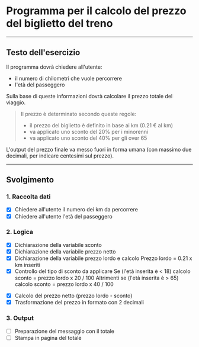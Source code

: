 # Programma per il calcolo del prezzo del biglietto del treno

---

## Testo dell'esercizio

Il programma dovrà chiedere all'utente:

- il numero di chilometri che vuole percorrere
- l'età del passeggero

Sulla base di queste informazioni dovrà calcolare il prezzo totale del viaggio.

> Il prezzo è determinato secondo queste regole:
>
> - il prezzo del biglietto è definito in base ai km (0.21 € al km)
> - va applicato uno sconto del 20% per i minorenni
> - va applicato uno sconto del 40% per gli over 65

L'output del prezzo finale va messo fuori in forma umana (con massimo due decimali, per indicare centesimi sul prezzo).

---

## Svolgimento

### 1. Raccolta dati

- [x] Chiedere all'utente il numero dei km da percorrere
- [x] Chiedere all'utente l'età del passeggero

### 2. Logica

- [x] Dichiarazione della variabile sconto
- [x] Dichiarazione della variabile prezzo netto
- [x] Dichiarazione della variabile prezzo lordo e calcolo
      Prezzo lordo = 0.21 x km inseriti
- [x] Controllo del tipo di sconto da applicare
    Se (l'età inserita è < 18)
    calcolo sconto = prezzo lordo x 20 / 100
    Altrimenti se (l'età inserita è > 65)
    calcolo sconto = prezzo lordo x 40 / 100
<!-- Altrimenti
    calcolo sconto = prezzo lordo * 0 / 100 -->
- [x] Calcolo del prezzo netto (prezzo lordo - sconto)
- [x] Trasformazione del prezzo in formato con 2 decimali

### 3. Output

- [ ] Preparazione del messaggio con il totale
- [ ] Stampa in pagina del totale
